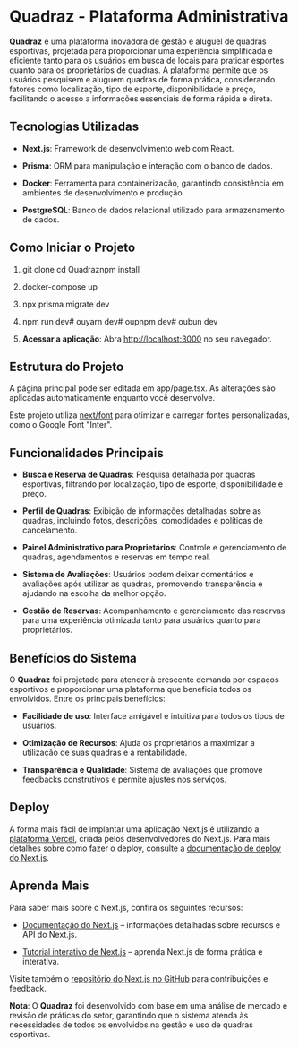Quadraz - Plataforma Administrativa
===================================

**Quadraz** é uma plataforma inovadora de gestão e aluguel de quadras esportivas, projetada para proporcionar uma experiência simplificada e eficiente tanto para os usuários em busca de locais para praticar esportes quanto para os proprietários de quadras. A plataforma permite que os usuários pesquisem e aluguem quadras de forma prática, considerando fatores como localização, tipo de esporte, disponibilidade e preço, facilitando o acesso a informações essenciais de forma rápida e direta.


Tecnologias Utilizadas
----------------------

*   **Next.js**: Framework de desenvolvimento web com React.
    
*   **Prisma**: ORM para manipulação e interação com o banco de dados.
    
*   **Docker**: Ferramenta para containerização, garantindo consistência em ambientes de desenvolvimento e produção.
    
*   **PostgreSQL**: Banco de dados relacional utilizado para armazenamento de dados.
    

Como Iniciar o Projeto
----------------------

1.  git clone cd Quadraznpm install
    
2.  docker-compose up
    
3.  npx prisma migrate dev
    
4.  npm run dev# ouyarn dev# oupnpm dev# oubun dev
    
5.  **Acessar a aplicação**: Abra [http://localhost:3000](http://localhost:3000) no seu navegador.
    

Estrutura do Projeto
--------------------

A página principal pode ser editada em app/page.tsx. As alterações são aplicadas automaticamente enquanto você desenvolve.

Este projeto utiliza [next/font](https://nextjs.org/docs/basic-features/font-optimization) para otimizar e carregar fontes personalizadas, como o Google Font "Inter".

Funcionalidades Principais
--------------------------

*   **Busca e Reserva de Quadras**: Pesquisa detalhada por quadras esportivas, filtrando por localização, tipo de esporte, disponibilidade e preço.
    
*   **Perfil de Quadras**: Exibição de informações detalhadas sobre as quadras, incluindo fotos, descrições, comodidades e políticas de cancelamento.
    
*   **Painel Administrativo para Proprietários**: Controle e gerenciamento de quadras, agendamentos e reservas em tempo real.
    
*   **Sistema de Avaliações**: Usuários podem deixar comentários e avaliações após utilizar as quadras, promovendo transparência e ajudando na escolha da melhor opção.
    
*   **Gestão de Reservas**: Acompanhamento e gerenciamento das reservas para uma experiência otimizada tanto para usuários quanto para proprietários.
    

Benefícios do Sistema
---------------------

O **Quadraz** foi projetado para atender à crescente demanda por espaços esportivos e proporcionar uma plataforma que beneficia todos os envolvidos. Entre os principais benefícios:

*   **Facilidade de uso**: Interface amigável e intuitiva para todos os tipos de usuários.
    
*   **Otimização de Recursos**: Ajuda os proprietários a maximizar a utilização de suas quadras e a rentabilidade.
    
*   **Transparência e Qualidade**: Sistema de avaliações que promove feedbacks construtivos e permite ajustes nos serviços.
    

Deploy
------

A forma mais fácil de implantar uma aplicação Next.js é utilizando a [plataforma Vercel](https://vercel.com/new?utm_medium=default-template&filter=next.js&utm_source=create-next-app&utm_campaign=create-next-app-readme), criada pelos desenvolvedores do Next.js. Para mais detalhes sobre como fazer o deploy, consulte a [documentação de deploy do Next.js](https://nextjs.org/docs/deployment).

Aprenda Mais
------------

Para saber mais sobre o Next.js, confira os seguintes recursos:

*   [Documentação do Next.js](https://nextjs.org/docs) – informações detalhadas sobre recursos e API do Next.js.
    
*   [Tutorial interativo de Next.js](https://nextjs.org/learn) – aprenda Next.js de forma prática e interativa.
    

Visite também o [repositório do Next.js no GitHub](https://github.com/vercel/next.js) para contribuições e feedback.

**Nota**: O **Quadraz** foi desenvolvido com base em uma análise de mercado e revisão de práticas do setor, garantindo que o sistema atenda às necessidades de todos os envolvidos na gestão e uso de quadras esportivas.
